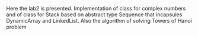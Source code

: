 Here the lab2 is presented.
Implementation of class for complex numbers and of class for Stack based on abstract type Sequence that incapsules DynamicArray and LinkedList.
Also the algorithm of solving Towers of Hanoi problem
